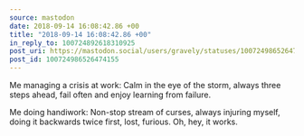 ```yaml
---
source: mastodon
date: 2018-09-14 16:08:42.86 +00
title: "2018-09-14 16:08:42.86 +00"
in_reply_to: 100724892618310925
post_uri: https://mastodon.social/users/gravely/statuses/100724986526474155
post_id: 100724986526474155
---
```

Me managing a crisis at work: Calm in the eye of the storm, always three steps ahead, fail often and enjoy learning from failure.

Me doing handiwork: Non-stop stream of curses, always injuring myself, doing it backwards twice first, lost, furious. Oh, hey, it works.


